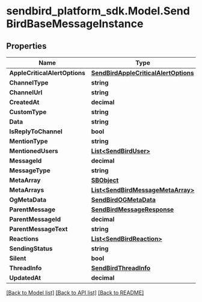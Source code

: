 
# sendbird_platform_sdk.Model.SendBirdBaseMessageInstance

## Properties

Name | Type | Description | Notes
------------ | ------------- | ------------- | -------------
**AppleCriticalAlertOptions** | [**SendBirdAppleCriticalAlertOptions**](SendBirdAppleCriticalAlertOptions.md) |  | [optional] 
**ChannelType** | **string** |  | [optional] 
**ChannelUrl** | **string** |  | [optional] 
**CreatedAt** | **decimal** |  | [optional] 
**CustomType** | **string** |  | [optional] 
**Data** | **string** |  | [optional] 
**IsReplyToChannel** | **bool** |  | [optional] 
**MentionType** | **string** |  | [optional] 
**MentionedUsers** | [**List&lt;SendBirdUser&gt;**](SendBirdUser.md) |  | [optional] 
**MessageId** | **decimal** |  | [optional] 
**MessageType** | **string** |  | [optional] 
**MetaArray** | [**SBObject**](SBObject.md) |  | [optional] 
**MetaArrays** | [**List&lt;SendBirdMessageMetaArray&gt;**](SendBirdMessageMetaArray.md) |  | [optional] 
**OgMetaData** | [**SendBirdOGMetaData**](SendBirdOGMetaData.md) |  | [optional] 
**ParentMessage** | [**SendBirdMessageResponse**](SendBirdMessageResponse.md) |  | [optional] 
**ParentMessageId** | **decimal** |  | [optional] 
**ParentMessageText** | **string** |  | [optional] 
**Reactions** | [**List&lt;SendBirdReaction&gt;**](SendBirdReaction.md) |  | [optional] 
**SendingStatus** | **string** |  | [optional] 
**Silent** | **bool** |  | [optional] 
**ThreadInfo** | [**SendBirdThreadInfo**](SendBirdThreadInfo.md) |  | [optional] 
**UpdatedAt** | **decimal** |  | [optional] 

[[Back to Model list]](../README.md#documentation-for-models)
[[Back to API list]](../README.md#documentation-for-api-endpoints)
[[Back to README]](../README.md)


